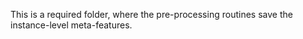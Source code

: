 
This is a required folder, where the pre-processing routines save the instance-level meta-features.

